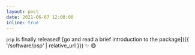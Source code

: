 ```yaml
---
layout: post
date: 2021-06-07 12:00:00
inline: true
---
```


`psp` is finally released! [go and read a brief introduction to the package]({{ '/software/psp' | relative_url }}) :sparkles: :smile:
